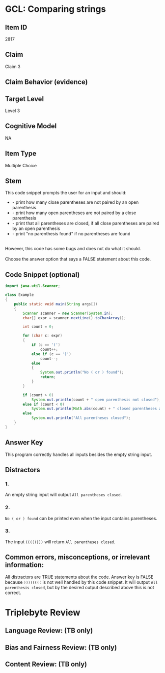 # GCL: Comparing strings

## Item ID
2817

## Claim
Claim 3

## Claim Behavior (evidence)


## Target Level 
Level 3

## Cognitive Model
NA

## Item Type
Multiple Choice

## Stem
This code snippet prompts the user for an input and should:

<ul>
    <li>- print how many close parentheses are not paired by an open parenthesis</li>
    <li>- print how many open parentheses are not paired by a close parenthesis</li>
    <li>- print that all parentheses are closed, if all close parentheses are paired by an open parenthesis</li>
    <li>- print "no parenthesis found" if no parentheses are found</li>
</ul>

<br>
However, this code has some bugs and does not do what it should.
<br><br>
Choose the answer option that says a FALSE statement about this code.

## Code Snippet (optional)
```java
import java.util.Scanner;

class Example
{
    public static void main(String args[])
    {
        Scanner scanner = new Scanner(System.in);
        char[] expr = scanner.nextLine().toCharArray();        

        int count = 0;

        for (char c: expr)
        {
            if (c == '(')
                count++;
            else if (c == ')')
                count--;
            else
            {
                System.out.println("No ( or ) found");
                return;
            }
        }

        if (count > 0)
            System.out.println(count + " open parenthesis not closed");
        else if (count < 0)
            System.out.println(Math.abs(count) + " closed parentheses are loose");
        else
            System.out.println("All parentheses closed");
    }
}
```

## Answer Key
This program correctly handles all inputs besides the empty string input.

## Distractors

### 1.
An empty string input will output `All parentheses closed`.

### 2.
`No ( or ) found` can be printed even when the input contains parentheses.

### 3.
The input `(((())))` will return `All parentheses closed`.

## Common errors, misconceptions, or irrelevant information:
All distractors are TRUE statements about the code.
Answer key is FALSE because `))))((((` is not well handled by this code snippet. It will output `All parenthesis closed`, but by the desired output described above
this is not correct. 

# Triplebyte Review


## Language Review: (TB only)


## Bias and Fairness Review: (TB only)


## Content Review: (TB only)


